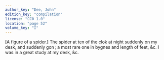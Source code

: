```yaml
---
author_key: "Dee, John"
edition_key: "compilation"
license: "CC0 1.0"
location: "page 52"
volume_key: "I"
---
```

[A figure of a spider.] The spider at ten of the clok at night suddenly on my
desk, and suddenly gon ; a most rare one in bygnes and length of feet, &c. I
was in a great study at my desk, &c.

